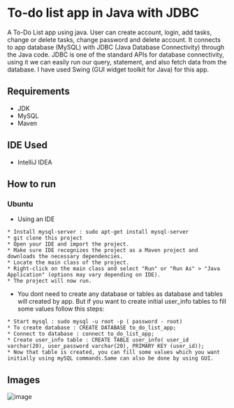 # To-do list app in Java with JDBC

A To-Do List app using java. User can create account, login, add tasks, change or delete tasks, change password and delete account. It connects to app database (MySQL) with JDBC (Java Database Connectivity) through the Java code. JDBC is one of the standard APIs for database connectivity, using it we can easily run our query, statement, and also fetch data from the database. I have used Swing (GUI widget toolkit for Java) for this app.

## Requirements
* JDK
* MySQL
* Maven

## IDE Used
* IntelliJ IDEA

## How to run

### Ubuntu

* Using an IDE
```
* Install mysql-server : sudo apt-get install mysql-server
* git clone this project
* Open your IDE and import the project.
* Make sure IDE recognizes the project as a Maven project and downloads the necessary dependencies.
* Locate the main class of the project.
* Right-click on the main class and select "Run" or "Run As" > "Java Application" (options may vary depending on IDE).
* The project will now run.
```

* You dont need to create any database or tables as database and tables will created by app. But if you want to create initial user_info tables to fill some values follow this steps:

```
* Start mysql : sudo mysql -u root -p ( password - root)
* To create database : CREATE DATABASE to_do_list_app;
* Connect to database : connect to_do_list_app;
* Create user_info table : CREATE TABLE user_info( user_id varchar(20), user_password varchar(20), PRIMARY KEY (user_id));
* Now that table is created, you can fill some values which you want initially using mySQL commands.Same can also be done by using GUI.
```

## Images
![image](https://github.com/user-attachments/assets/e8da3274-dd94-4701-858d-55082dc0f0d2)
 
